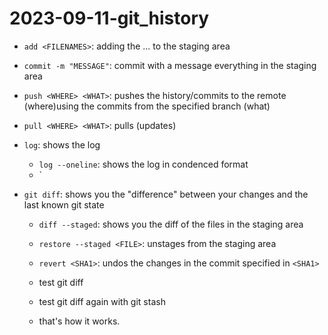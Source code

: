 # 2023-09-11-git_history


- `add <FILENAMES>`: adding the ... to the staging area
- `commit -m "MESSAGE"`: commit with a message everything in the staging area
- `push <WHERE> <WHAT>`: pushes the history/commits to the remote (where)using the commits from the specified branch (what)
- `pull <WHERE> <WHAT>`: pulls (updates)

- `log`: shows the log
  - `log --oneline`: shows the log in condenced format
  - `

- `git diff`: shows you the "difference" between your changes and the last known git state
  - `diff --staged`: shows you the diff of the files in the staging area
  - `restore --staged <FILE>`: unstages <FILE> from the staging area

  - `revert <SHA1>`: undos the changes in the commit specified in `<SHA1>`

  - test git diff
  - test git diff again with git stash

  - that's how it works.

